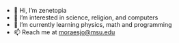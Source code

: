- 👋 Hi, I’m zenetopia
- 👀 I’m interested in science, religion, and computers
- 🌱 I’m currently learning physics, math and programming
- 📫 Reach me at moraesjo@msu.edu
